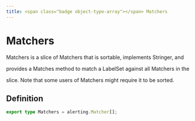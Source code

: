```yaml
---
title: <span class="badge object-type-array"></span> Matchers
---
```

# <span class="badge object-type-array"></span> Matchers

Matchers is a slice of Matchers that is sortable, implements Stringer, and

provides a Matches method to match a LabelSet against all Matchers in the

slice. Note that some users of Matchers might require it to be sorted.

## Definition

```typescript
export type Matchers = alerting.Matcher[];

```
